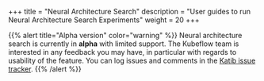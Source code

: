 +++
title = "Neural Architecture Search"
description = "User guides to run Neural Architecture Search Experiments"
weight = 20
+++

{{% alert title="Alpha version" color="warning" %}}
Neural architecture search is currently in <b>alpha</b> with limited support. The Kubeflow team is
interested in any feedback you may have, in particular with regards to usability
of the feature. You can log issues and comments in
the [Katib issue tracker](https://github.com/kubeflow/katib/issues).
{{% /alert %}}
